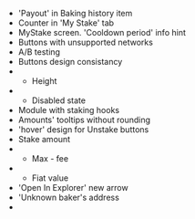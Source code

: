 - 'Payout' in Baking history item
- Counter in 'My Stake' tab
- MyStake screen. 'Cooldown period' info hint
- Buttons with unsupported networks
- A/B testing
- Buttons design consistancy
- - Height
- - Disabled state
- Module with staking hooks
- Amounts' tooltips without rounding
- 'hover' design for Unstake buttons
- Stake amount
- - Max - fee
- - Fiat value
- 'Open In Explorer' new arrow
- 'Unknown baker's address
-

